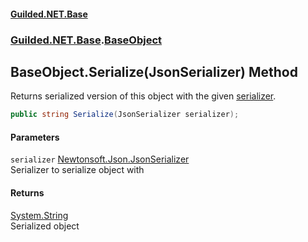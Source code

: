 
#### [Guilded.NET.Base](index 'index')
### [Guilded.NET.Base](index#Guilded_NET_Base 'Guilded.NET.Base').[BaseObject](BaseObject 'Guilded.NET.Base.BaseObject')
## BaseObject.Serialize(JsonSerializer) Method
Returns serialized version of this object with the given [serializer](BaseObject_Serialize(JsonSerializer)#Guilded_NET_Base_BaseObject_Serialize(JsonSerializer)_serializer 'Guilded.NET.Base.BaseObject.Serialize(JsonSerializer).serializer').  
```csharp
public string Serialize(JsonSerializer serializer);
```

#### Parameters
<a name='Guilded_NET_Base_BaseObject_Serialize(JsonSerializer)_serializer'></a>
`serializer` [Newtonsoft.Json.JsonSerializer](https://docs.microsoft.com/en-us/dotnet/api/Newtonsoft.Json.JsonSerializer 'Newtonsoft.Json.JsonSerializer')  
Serializer to serialize object with
  

#### Returns
[System.String](https://docs.microsoft.com/en-us/dotnet/api/System.String 'System.String')  
Serialized object
